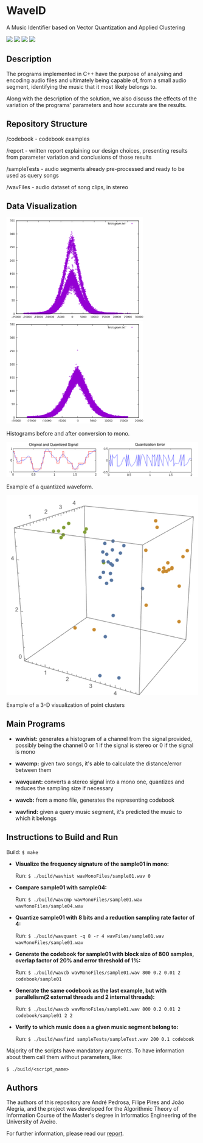 # WaveID
A Music Identifier based on Vector Quantization and Applied Clustering

![](https://img.shields.io/badge/Academical%20Project-Yes-success)
![](https://img.shields.io/badge/Made%20With-C++-blue)
![](https://img.shields.io/badge/License-Free%20To%20Use-green)
![](https://img.shields.io/badge/Maintained-No-red)

## Description

The programs implemented in C++ have the purpose of analysing and encoding audio files and ultimately being capable of, from a small audio segment, identifying the music that it most likely belongs to.

Along with the description of the solution, we also discuss the effects of the variation of the programs’ parameters and how accurate are the results. 

## Repository Structure

/codebook    - codebook examples

/report      - written report explaining our design choices, presenting results from parameter variation and conclusions of those results

/sampleTests - audio segments already pre-processed and ready to be used as query songs

/wavFiles    - audio dataset of song clips, in stereo

## Data Visualization

<p float="left">
  <img src="https://github.com/FilipePires98/WaveID/blob/master/report/sample01_stereo_1.png" width="360px">
  <img src="https://github.com/FilipePires98/WaveID/blob/master/report/sample01_16_1.png" width="360px">
</p>

Histograms before and after conversion to mono.

<img src="https://github.com/FilipePires98/WaveID/blob/master/report/stanford_quantization_wide.png" width="720px">

Example of a quantized waveform.

<img src="https://github.com/FilipePires98/WaveID/blob/master/report/pointsEx.png" width="540px">

Example of a 3-D visualization of point clusters

## Main Programs

 - **wavhist:** generates a histogram of a channel from the signal provided, possibly being the channel 0 or 1 if the signal is stereo or 0 if the signal is mono

 - **wavcmp:** given two songs, it's able to calculate the distance/error between them

 - **wavquant:** converts a stereo signal into a mono one, quantizes and reduces the sampling size if necessary

 - **wavcb:** from a mono file, generates the representing codebook

 - **wavfind:** given a query music segment, it's predicted the music to which it belongs

## Instructions to Build and Run 

  Build:   `$ make`

- **Visualize the frequency signature of the sample01 in mono:**

  Run:     `$ ./build/wavhist wavMonoFiles/sample01.wav 0`

- **Compare sample01 with sample04:**

  Run:     `$ ./build/wavcmp wavMonoFiles/sample01.wav wavMonoFiles/sample04.wav`

- **Quantize sample01 with 8 bits and a reduction sampling rate factor of 4:**

  Run:     `$ ./build/wavquant -q 8 -r 4 wavFiles/sample01.wav wavMonoFiles/sample01.wav`

- **Generate the codebook for sample01 with block size of 800 samples, overlap factor of 20% and error threshold of 1%:**

  Run:     `$ ./build/wavcb wavMonoFiles/sample01.wav 800 0.2 0.01 2 codebook/sample01`

- **Generate the same codebook as the last example, but with parallelism(2 external threads and 2 internal threads):**

  Run:     `$ ./build/wavcb wavMonoFiles/sample01.wav 800 0.2 0.01 2 codebook/sample01 2 2`

- **Verify to which music does a a given music segment belong to:**

  Run:     `$ ./build/wavfind sampleTests/sampleTest.wav 200 0.1 codebook`
  
Majority of the scripts have mandatory arguments. To have information about them call them without parameters, like:

`$ ./build/<script_name>`

## Authors

The authors of this repository are André Pedrosa, Filipe Pires and João Alegria, and the project was developed for the Algorithmic Theory of Information Course of the Master's degree in Informatics Engineering of the University of Aveiro.

For further information, please read our [report](https://github.com/FilipePires98/WaveID/blob/master/report/report.pdf).
